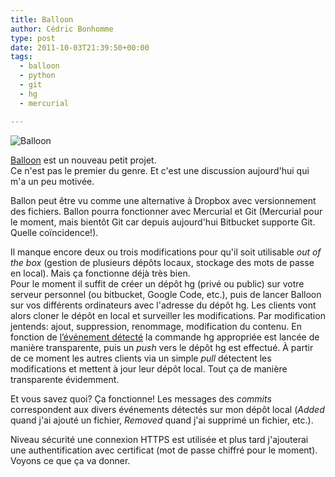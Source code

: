 ```yaml
---
title: Balloon
author: Cédric Bonhomme
type: post
date: 2011-10-03T21:39:50+00:00
tags:
  - balloon
  - python
  - git
  - hg
  - mercurial

---
```

![Balloon](/images/blog/2011/10/balloon.jpg)

[Balloon][1] est un nouveau petit projet.  
Ce n'est pas le premier du genre. Et c'est une discussion aujourd'hui qui m'a un peu motivée.

Ballon peut être vu comme une alternative à Dropbox avec versionnement des fichiers. Ballon pourra fonctionner avec Mercurial et Git (Mercurial pour le moment, mais bientôt Git car depuis aujourd'hui Bitbucket supporte Git. Quelle coïncidence!).

Il manque encore deux ou trois modifications pour qu'il soit utilisable _out of the box_ (gestion de plusieurs dépôts locaux, stockage des mots de passe en local). Mais ça fonctionne déjà très bien.  
Pour le moment il suffit de créer un dépôt hg (privé ou public) sur votre serveur personnel (ou bitbucket, Google Code, etc.), puis de lancer Balloon sur vos différents ordinateurs avec l'adresse du dépôt hg. Les clients vont alors cloner le dépôt en local et surveiller les modifications. Par modification jentends: ajout, suppression, renommage, modification du contenu. En fonction de [l’événement détecté][2] la commande hg appropriée est lancée de manière transparente, puis un _push_ vers le dépôt hg est effectué. À partir de ce moment les autres clients via un simple _pull_ détectent les modifications et mettent à jour leur dépôt local. Tout ça de manière transparente évidemment.

Et vous savez quoi? Ça fonctionne!
Les messages des _commits_ correspondent aux divers événements détectés sur mon dépôt local (_Added_ quand j'ai ajouté un fichier, _Removed_ quand j'ai supprimé un fichier, etc.).

Niveau sécurité une connexion HTTPS est utilisée et plus tard j'ajouterai une authentification avec certificat (mot de passe chiffré pour le moment).  
Voyons ce que ça va donner.

 [1]: https://hg.sr.ht/~cedric/balloon
 [2]: https://hg.sr.ht/~cedric/balloon/rev/a5ec78440d94#watcher.py
